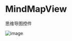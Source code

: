 # MindMapView
思维导图控件

![image](https://github.com/qianyue0317/MindMapView/assets/17274658/1466a258-3b65-4d12-b764-ac1cef2da113)
